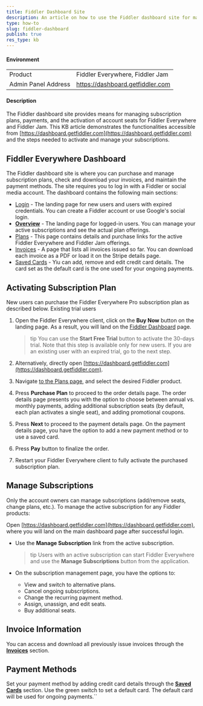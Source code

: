 ```yaml
---
title: Fiddler Dashboard Site
description: An article on how to use the Fiddler dashboard site for managing plans and subscriptions for Fiddler products
type: how-to
slug: fiddler-dashboard
publish: true
res_type: kb
---
```



#### Environment

|   |   |
|---|---|
| Product | Fiddler Everywhere, Fiddler Jam |
| Admin Panel Address | https://dashboard.getfiddler.com  |

#### Description

The Fiddler dashboard site provides means for managing subscription plans, payments, and the activation of account seats for Fiddler Everywhere and Fiddler Jam. This KB article demonstrates the functionalities accessible from [https://dashboard.getfiddler.com](https://dashboard.getfiddler.com) and the steps needed to activate and manage your subscriptions.


## Fiddler Everywhere Dashboard

The Fiddler dashboard site is where you can purchase and manage subscription plans, check and download your invoices, and maintain the payment methods. The site requires you to log in with a Fiddler or social media account. The dashboard contains the following main sections:

- [Login](https://dashboard.getfiddler.com/login) - The landing page for new users and users with expired credentials. You can create a Fiddler account or use Google's social login.
- [**Overview**](https://dashboard.getfiddler.com/overview) - The landing page for logged-in users. You can manage your active subscriptions and see the actual plan offerings.
- [Plans](https://dashboard.getfiddler.com/plans) - This page contains details and purchase links for the active Fiddler Everywhere and Fiddler Jam offerings.
- [Invoices](https://dashboard.getfiddler.com/invoices) - A page that lists all invoices issued so far. You can download each invoice as a PDF or load it on the Stripe details page.
- [Saved Cards](https://dashboard.getfiddler.com/cards) - Yiu can add, remove and edit credit card details. The card set as the default card is the one used for your ongoing payments.


## Activating Subscription Plan

New users can purchase the Fiddler Everywhere Pro subscription plan as described below. Existing trial users

1. Open the Fiddler Everywhere client, click on the **Buy Now** button on the landing page. As a result, you will land on the [Fiddler Dashboard](https://dashboard.getfiddler.com) page.

    >tip You can use the **Start Free Trial** button to activate the 30-days trial. Note that this step is available only for new users. If you are an existing user with an expired trial, go to the next step.

1. Alternatively, directly open [https://dashboard.getfiddler.com](https://dashboard.getfiddler.com).

1. Navigate [to the Plans page](https://dashboard.getfiddler.com/plans), and select the desired Fiddler product.

1. Press **Purchase Plan** to proceed to the order details page. The order details page presents you with the option to choose between annual vs. monthly payments, adding additional subscription seats (by default, each plan activates a single seat), and adding promotional coupons. 

1. Press **Next** to proceed to the payment details page. On the payment details page, you have the option to add a new payment method or to use a saved card.

1. Press **Pay** button to finalize the order.

1. Restart your Fiddler Everywhere client to fully activate the purchased subscription plan.


## Manage Subscriptions

Only the account owners can manage subscriptions (add/remove seats, change plans, etc.). To manage the active subscription for any Fiddler products:

Open [https://dashboard.getfiddler.com](https://dashboard.getfiddler.com), where you will land on the main dashboard page after successful login.

- Use the **Manage Subscription** link from the active subscription.

    >tip Users with an active subscription can start Fiddler Everywhere and use the **Manage Subscriptions** button from the application.

- On the subscription management page, you have the options to:
    - View and switch to alternative plans.
    - Cancel ongoing subscriptions.
    - Change the recurring payment method.
    - Assign, unassign, and edit seats.
    - Buy additional seats.

## Invoice Information

You can access and download all previously issue invoices through the [**Invoices**](https://dashboard.getfiddler.be/invoices) section.


## Payment Methods

Set your payment method by adding credit card details through the [**Saved Cards**](https://dashboard.getfiddler.com/cards) section. Use the green switch to set a default card. The default card will be used for ongoing payments.``
